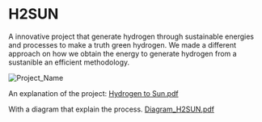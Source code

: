 # H2SUN
A innovative project that generate hydrogen through sustainable energies and processes to make a truth green hydrogen. We made a different approach on how we obtain the energy to generate hydrogen from a sustanible an efficient methodology.

![Project_Name](https://github.com/user-attachments/assets/f0d08273-492c-476c-9c99-dc4b8a905dac) 

An explanation of the project: 
[Hydrogen to Sun.pdf](https://github.com/user-attachments/files/17033469/Hydrogen.to.Sun.1.pdf)

With a diagram that explain the process. 
[Diagram_H2SUN.pdf](https://github.com/user-attachments/files/17033476/Diagram_H2SUN.1.pdf)

